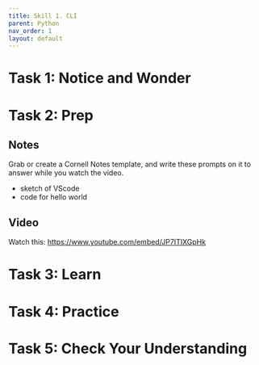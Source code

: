 ```yaml
---
title: Skill 1. CLI
parent: Python
nav_order: 1
layout: default
---
```


# Task 1: Notice and Wonder

# Task 2: Prep

## Notes

Grab or create a Cornell Notes template, and write these prompts on it to answer while you watch the video.

- sketch of VScode
- code for hello world

## Video

Watch this: https://www.youtube.com/embed/JP7ITIXGpHk

# Task 3: Learn

# Task 4: Practice

# Task 5: Check Your Understanding
